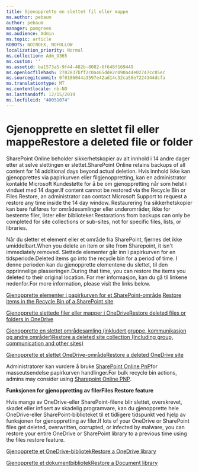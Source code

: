 ```yaml
---
title: Gjenopprette en slettet fil eller mappe
ms.author: pebaum
author: pebaum
manager: pamgreen
ms.audience: Admin
ms.topic: article
ROBOTS: NOINDEX, NOFOLLOW
localization_priority: Normal
ms.collection: Adm_O365
ms.custom: ''
ms.assetid: ba1573a5-9f44-482b-8082-6f648f169449
ms.openlocfilehash: 2702837bff2c0a465dde2c090a44e02747cc85ec
ms.sourcegitcommit: 0f0186044a3597e42ad14c32ca58e7224344dcfa
ms.translationtype: MT
ms.contentlocale: nb-NO
ms.lasthandoff: 12/15/2019
ms.locfileid: "40051074"
---
```

# <a name="restore-a-deleted-file-or-folder"></a><span data-ttu-id="36b1f-102">Gjenopprette en slettet fil eller mappe</span><span class="sxs-lookup"><span data-stu-id="36b1f-102">Restore a deleted file or folder</span></span>

<span data-ttu-id="36b1f-103">SharePoint Online beholder sikkerhetskopier av alt innhold i 14 andre dager etter at selve slettingen er slettet.</span><span class="sxs-lookup"><span data-stu-id="36b1f-103">SharePoint Online retains backups of all content for 14 additional days beyond actual deletion.</span></span> <span data-ttu-id="36b1f-104">Hvis innhold ikke kan gjenopprettes via papirkurven eller filgjenoppretting, kan en administrator kontakte Microsoft Kundestøtte for å be om gjenoppretting når som helst i vinduet med 14 dager.</span><span class="sxs-lookup"><span data-stu-id="36b1f-104">If content cannot be restored via the Recycle Bin or Files Restore, an administrator can contact Microsoft Support to request a restore any time inside the 14 day window.</span></span> <span data-ttu-id="36b1f-105">Restaurering fra sikkerhetskopier kan bare fullføres for områdesamlinger eller underområder, ikke for bestemte filer, lister eller biblioteker.</span><span class="sxs-lookup"><span data-stu-id="36b1f-105">Restorations from backups can only be completed for site collections or sub-sites, not for specific files, lists, or libraries.</span></span>

<span data-ttu-id="36b1f-106">Når du sletter et element eller et område fra SharePoint, fjernes det ikke umiddelbart.</span><span class="sxs-lookup"><span data-stu-id="36b1f-106">When you delete an item or site from Sharepoint, it isn't immediately removed.</span></span> <span data-ttu-id="36b1f-107">Slettede elementer går inn i papirkurven for en tidsperiode.</span><span class="sxs-lookup"><span data-stu-id="36b1f-107">Deleted items go into the recycle bin for a period of time.</span></span> <span data-ttu-id="36b1f-108">I denne perioden kan du gjenopprette elementene du slettet, til den opprinnelige plasseringen.</span><span class="sxs-lookup"><span data-stu-id="36b1f-108">During that time, you can restore the items you deleted to their original location.</span></span> <span data-ttu-id="36b1f-109">For mer informasjon, kan du gå til linkene nedenfor.</span><span class="sxs-lookup"><span data-stu-id="36b1f-109">For more information, please visit the links below.</span></span>

<span data-ttu-id="36b1f-110">[Gjenopprette elementer i papirkurven for et SharePoint-område](https://support.office.com/article/restore-deleted-items-from-the-site-collection-recycle-bin-5fa924ee-16d7-487b-9a0a-021b9062d14b).</span><span class="sxs-lookup"><span data-stu-id="36b1f-110">[Restore items in the Recycle Bin of a SharePoint site](https://support.office.com/article/restore-deleted-items-from-the-site-collection-recycle-bin-5fa924ee-16d7-487b-9a0a-021b9062d14b).</span></span>

[<span data-ttu-id="36b1f-111">Gjenopprette slettede filer eller mapper i OneDrive</span><span class="sxs-lookup"><span data-stu-id="36b1f-111">Restore deleted files or folders in OneDrive</span></span>](https://support.office.com/article/Restore-deleted-files-or-folders-in-OneDrive-949ada80-0026-4db3-a953-c99083e6a84f)

[<span data-ttu-id="36b1f-112">Gjenopprette en slettet områdesamling (inkludert gruppe, kommunikasjon og andre områder)</span><span class="sxs-lookup"><span data-stu-id="36b1f-112">Restore a deleted site collection (Including group, communication and other sites)</span></span>](https://docs.microsoft.com/sharepoint/restore-deleted-site-collection)

[<span data-ttu-id="36b1f-113">Gjenopprette et slettet OneDrive-område</span><span class="sxs-lookup"><span data-stu-id="36b1f-113">Restore a deleted OneDrive site</span></span>](https://docs.microsoft.com/onedrive/restore-deleted-onedrive)

<span data-ttu-id="36b1f-114">Administratorer kan vurdere å bruke [SharePoint Online PnP](https://docs.microsoft.com/powershell/sharepoint/sharepoint-pnp/sharepoint-pnp-cmdlets?view=sharepoint-ps)for masseutsendelse papirkurven handlinger.</span><span class="sxs-lookup"><span data-stu-id="36b1f-114">For bulk recycle bin actions, admins may consider using [Sharepoint Online PNP](https://docs.microsoft.com/powershell/sharepoint/sharepoint-pnp/sharepoint-pnp-cmdlets?view=sharepoint-ps).</span></span>

<span data-ttu-id="36b1f-115">**Funksjonen for gjenoppretting av filer**</span><span class="sxs-lookup"><span data-stu-id="36b1f-115">**Files Restore feature**</span></span>

<span data-ttu-id="36b1f-116">Hvis mange av OneDrive-eller SharePoint-filene blir slettet, overskrevet, skadet eller infisert av skadelig programvare, kan du gjenopprette hele OneDrive-eller SharePoint-biblioteket til et tidligere tidspunkt ved hjelp av funksjonen for gjenoppretting av filer.</span><span class="sxs-lookup"><span data-stu-id="36b1f-116">If lots of your OneDrive or SharePoint files get deleted, overwritten, corrupted, or infected by malware, you can restore your entire OneDrive or SharePoint library to a previous time using the files restore feature.</span></span>

[<span data-ttu-id="36b1f-117">Gjenopprette et OneDrive-bibliotek</span><span class="sxs-lookup"><span data-stu-id="36b1f-117">Restore a OneDrive library</span></span>](https://support.office.com/article/restore-your-onedrive-fa231298-759d-41cf-bcd0-25ac53eb8a15)

[<span data-ttu-id="36b1f-118">Gjenopprette et dokumentbibliotek</span><span class="sxs-lookup"><span data-stu-id="36b1f-118">Restore a Document library</span></span>](https://support.office.com/article/restore-a-document-library-317791c3-8bd0-4dfd-8254-3ca90883d39a)


